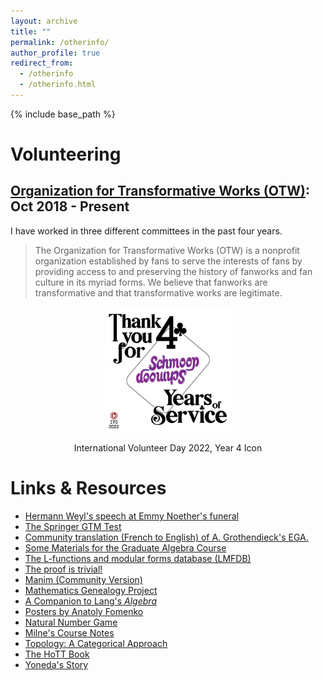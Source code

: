 ```yaml
---
layout: archive
title: ""
permalink: /otherinfo/
author_profile: true
redirect_from:
  - /otherinfo
  - /otherinfo.html
---
```


{% include base_path %}

Volunteering
======

[Organization for Transformative Works (OTW)](https://www.transformativeworks.org/): Oct 2018 - Present
------

I have worked in three different committees in the past four years. 

> The Organization for Transformative Works (OTW) is a nonprofit organization established by fans to serve the interests of fans by providing access to and preserving the history of fanworks and fan culture in its myriad forms. We believe that fanworks are transformative and that transformative works are legitimate.

<p align="center">
<img src="/images/2022%20IVD%20-%204%20Years.png" width="200"/>
<figcaption align="center"> International Volunteer Day 2022, Year 4 Icon </figcaption>
</p>

Links & Resources
======

* [Hermann Weyl's speech at Emmy Noether's funeral](https://mathshistory.st-andrews.ac.uk/Extras/Weyl_Noether/)
* <a href="http://math.jhu.edu/~savitt/GTM.html">The Springer GTM Test</a>
* [Community translation (French to English) of A. Grothendieck's EGA.](https://github.com/ryankeleti/ega)
* [Some Materials for the Graduate Algebra Course](https://math.hawaii.edu/~lee/algebra/)
* [The L-functions and modular forms database (LMFDB)](https://www.lmfdb.org/)
* [The proof is trivial!](http://www.theproofistrivial.com/)
* [Manim (Community Version)](https://github.com/ManimCommunity/manim)
* [Mathematics Genealogy Project](https://www.genealogy.math.ndsu.nodak.edu/index.php)
* [A Companion to Lang's _Algebra_](https://math.berkeley.edu/~gbergman/.C.to.L/)
* [Posters by Anatoly Fomenko](https://chronologia.org/en/math_impressions/images.html)
* [Natural Number Game](https://www.ma.imperial.ac.uk/~buzzard/xena/natural_number_game/)
* [Milne's Course Notes](https://www.jmilne.org/math/CourseNotes/)
* [Topology: A Categorical Approach](https://topology.mitpress.mit.edu/)
* [The HoTT Book](https://homotopytypetheory.org/book/)
* [Yoneda's Story](http://www.neverendingbooks.org/le-lemme-de-la-gare-du-nord)

